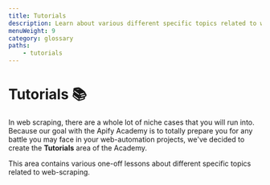 ```yaml
---
title: Tutorials
description: Learn about various different specific topics related to web-scraping and web-automation with the Apify Academy tutorial lessons!
menuWeight: 9
category: glossary
paths:
    - tutorials
---
```


# Tutorials 📚

In web scraping, there are a whole lot of niche cases that you will run into. Because our goal with the Apify Academy is to totally prepare you for any battle you may face in your web-automation projects, we've decided to create the **Tutorials** area of the Academy.

This area contains various one-off lessons about different specific topics related to web-scraping.
